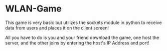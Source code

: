# WLAN-Game
This game is very basic but utilizes the sockets module in python to receive data from users and places it on the client screen!

All you have to do is you and your friend download the game, one host the server, and the other joins by entering the host's IP Address and port!

